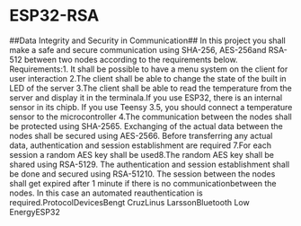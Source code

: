 # ESP32-RSA
##Data Integrity and Security in Communication##
In this project you shall make a safe and secure communication using SHA-256,
AES-256and RSA-512 between two nodes according to the requirements below.
Requirements:1.
It shall be possible to have a menu system on the client for user interaction
2.The client shall be able to change the state of the built in LED of the server
3.The client shall be able to read the temperature from the server and display it in the terminala.If you use ESP32, there is an internal sensor in its chipb.
If you use Teensy 3.5, you should connect a temperature sensor to the microcontroller
4.The communication between the nodes shall be protected using SHA-2565.
Exchanging of the actual data between the nodes shall be secured using AES-2566.
Before transferring any actual data, authentication and session establishment are required
7.For each session a random AES key shall be used8.The random AES key shall be shared using RSA-5129.
The authentication and session establishment shall be done and secured using RSA-51210.
The session between the nodes shall get expired after 1 minute if there is no communicationbetween the nodes.
In this case an automated reauthentication is required.ProtocolDevicesBengt CruzLinus LarssonBluetooth Low EnergyESP32 
